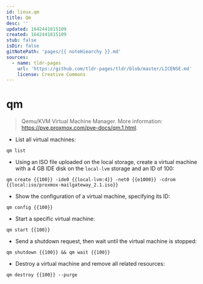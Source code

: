 ```yaml
---
id: linux.qm
title: Qm
desc: ''
updated: 1642441815109
created: 1642441815109
stub: false
isDir: false
gitNotePath: 'pages/{{ noteHiearchy }}.md'
sources:
  - name: tldr-pages
    url: 'https://github.com/tldr-pages/tldr/blob/master/LICENSE.md'
    license: Creative Commons
---
```

# qm

> Qemu/KVM Virtual Machine Manager.
> More information: <https://pve.proxmox.com/pve-docs/qm.1.html>.

- List all virtual machines:

`qm list`

- Using an ISO file uploaded on the local storage, create a virtual machine with a 4 GB IDE disk on the `local-lvm` storage and an ID of 100:

`qm create {{100}} -ide0 {{local-lvm:4}} -net0 {{e1000}} -cdrom {{local:iso/proxmox-mailgateway_2.1.iso}}`

- Show the configuration of a virtual machine, specifying its ID:

`qm config {{100}}`

- Start a specific virtual machine:

`qm start {{100}}`

- Send a shutdown request, then wait until the virtual machine is stopped:

`qm shutdown {{100}} && qm wait {{100}}`

- Destroy a virtual machine and remove all related resources:

`qm destroy {{100}} --purge`

